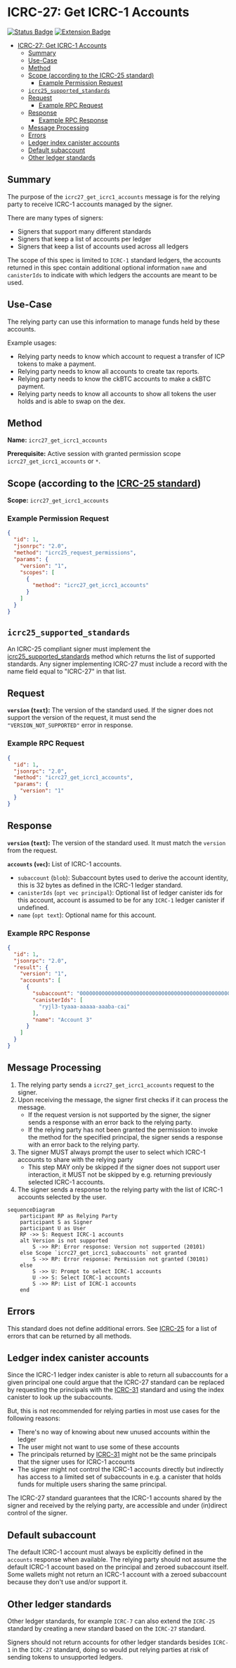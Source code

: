 # ICRC-27: Get ICRC-1 Accounts

[![Status Badge](https://img.shields.io/badge/STATUS-DRAFT-ffcc00.svg)](https://github.com/orgs/dfinity/projects/31)
[![Extension Badge](https://img.shields.io/badge/Extends-ICRC--25-ffcc222.svg)](./icrc_25_signer_interaction_standard.md)

<!-- TOC -->

* [ICRC-27: Get ICRC-1 Accounts](#icrc-27-get-icrc-1-accounts)
    * [Summary](#summary)
    * [Use-Case](#use-case)
    * [Method](#method)
    * [Scope (according to the ICRC-25 standard)](#scope-according-to-the-icrc-25-standard)
        * [Example Permission Request](#example-permission-request)
    * [`icrc25_supported_standards`](#icrc25_supported_standards)
    * [Request](#request)
        * [Example RPC Request](#example-rpc-request)
    * [Response](#response)
        * [Example RPC Response](#example-rpc-response)
    * [Message Processing](#message-processing)
    * [Errors](#errors)
    * [Ledger index canister accounts](#ledger-index-canister-accounts)
    * [Default subaccount](#default-subaccount)
    * [Other ledger standards](#other-ledger-standards)

<!-- TOC -->

## Summary

The purpose of the `icrc27_get_icrc1_accounts` message is for the relying party to receive ICRC-1 accounts managed by
the signer.

There are many types of signers:

- Signers that support many different standards
- Signers that keep a list of accounts per ledger
- Signers that keep a list of accounts used across all ledgers

The scope of this spec is limited to `ICRC-1` standard ledgers, the accounts returned in this spec contain additional
optional information `name` and `canisterIds` to indicate with which ledgers the accounts are meant to be used.

## Use-Case

The relying party can use this information to manage funds held by these accounts.

Example usages:

- Relying party needs to know which account to request a transfer of ICP tokens to make a payment.
- Relying party needs to know all accounts to create tax reports.
- Relying party needs to know the ckBTC accounts to make a ckBTC payment.
- Relying party needs to know all accounts to show all tokens the user holds and is able to swap on the dex.

## Method

**Name:** `icrc27_get_icrc1_accounts`

**Prerequisite:** Active session with granted permission scope `icrc27_get_icrc1_accounts` or `*`.

## Scope (according to the [ICRC-25 standard](./icrc_25_signer_interaction_standard.md))

**Scope:** `icrc27_get_icrc1_accounts`

### Example Permission Request

```json
{
  "id": 1,
  "jsonrpc": "2.0",
  "method": "icrc25_request_permissions",
  "params": {
    "version": "1",
    "scopes": [
      {
        "method": "icrc27_get_icrc1_accounts"
      }
    ]
  }
}
```

## `icrc25_supported_standards`

An ICRC-25 compliant signer must implement
the [icrc25_supported_standards](./icrc_25_signer_interaction_standard.md#icrc25_supported_standards) method which
returns the list of supported standards. Any signer implementing ICRC-27 must include a record with the name field equal
to "ICRC-27" in that list.

## Request

**`version` (`text`):** The version of the standard used. If the signer does not support the version of the request, it
must send the `"VERSION_NOT_SUPPORTED"` error in response.

### Example RPC Request

```json
{
  "id": 1,
  "jsonrpc": "2.0",
  "method": "icrc27_get_icrc1_accounts",
  "params": {
    "version": "1"
  }
}
```

## Response

**`version` (`text`):** The version of the standard used. It must match the `version` from the request.

**`accounts` (`vec`):** List of ICRC-1 accounts.

- `subaccount` (`blob`): Subaccount bytes used to derive the account identity, this is 32 bytes as defined in
  the ICRC-1 ledger standard.
- `canisterIds` (`opt vec principal`): Optional list of ledger canister ids for this account, account is
  assumed to be for any `ICRC-1` ledger canister if undefined.
- `name` (`opt text`): Optional name for this account.

### Example RPC Response

```json
{
  "id": 1,
  "jsonrpc": "2.0",
  "result": {
    "version": "1",
    "accounts": [
      {
        "subaccount": "0000000000000000000000000000000000000000000000000000000000e73f5c",
        "canisterIds": [
          "ryjl3-tyaaa-aaaaa-aaaba-cai"
        ],
        "name": "Account 3"
      }
    ]
  }
}
```

## Message Processing

1. The relying party sends a `icrc27_get_icrc1_accounts` request to the signer.
2. Upon receiving the message, the signer first checks if it can process the message.
    - If the request version is not supported by the signer, the signer sends a response with an error back to the
      relying party.
    - If the relying party has not been granted the permission to invoke the method for the specified principal, the
      signer sends a response with an error back to the relying party.
3. The signer MUST always prompt the user to select which ICRC-1 accounts to share with the relying party
    - This step MAY only be skipped if the signer does not support user interaction, it MUST not be skipped by e.g.
      returning previously selected ICRC-1 accounts.
4. The signer sends a response to the relying party with the list of ICRC-1 accounts selected by the user.

```mermaid
sequenceDiagram
    participant RP as Relying Party
    participant S as Signer
    participant U as User
    RP ->> S: Request ICRC-1 accounts
    alt Version is not supported
        S ->> RP: Error response: Version not supported (20101)
    else Scope `icrc27_get_icrc1_subaccounts` not granted
        S ->> RP: Error response: Permission not granted (30101)
    else
        S ->> U: Prompt to select ICRC-1 accounts
        U ->> S: Select ICRC-1 accounts
        S ->> RP: List of ICRC-1 accounts
    end
```

## Errors

This standard does not define additional errors. See [ICRC-25](./icrc_25_signer_interaction_standard.md#errors-3) for a
list of errors that can be returned by all methods.

## Ledger index canister accounts

Since the ICRC-1 ledger index canister is able to return all subaccounts for a given principal one could argue that the
ICRC-27 standard can be replaced by requesting the principals with the [ICRC-31](./icrc_31_get_principals.md) standard
and using the index canister to
look up the subaccounts.

But, this is not recommended for relying parties in most use cases for the following reasons:

- There's no way of knowing about new unused accounts within the ledger
- The user might not want to use some of these accounts
- The principals returned by [ICRC-31](./icrc_31_get_principals.md) might not be the same principals that the signer
  uses for ICRC-1 accounts
- The signer might not control the ICRC-1 accounts directly but indirectly has access to a limited set of subaccounts in
  e.g. a canister that holds funds for multiple users sharing the same principal.

The ICRC-27 standard guarantees that the ICRC-1 accounts shared by the signer and received by the relying party, are
accessible and under (in)direct control of the signer.

## Default subaccount

The default ICRC-1 account must always be explicitly defined in the `accounts` response when available. The relying
party should not assume the default ICRC-1 account based on the principal and zeroed subaccount itself. Some wallets
might not return an ICRC-1 account with a zeroed subaccount because they don't use and/or support it.

## Other ledger standards

Other ledger standards, for example `ICRC-7` can also extend the `ICRC-25` standard by creating a new standard based on
the `ICRC-27` standard.

Signers should not return accounts for other ledger standards besides `ICRC-1` in the `ICRC-27` standard, doing so
would put relying parties at risk of sending tokens to unsupported ledgers.